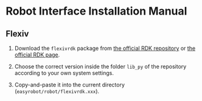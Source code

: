# Robot Interface Installation Manual

## Flexiv

1. Download the `flexivrdk` package from [the official RDK repository](https://github.com/flexivrobotics/flexiv_rdk/) or [the official RDK page](https://rdk.flexiv.com/cn/).

2. Choose the correct version inside the folder `lib_py` of the repository according to your own system settings.

3. Copy-and-paste it into the current directory (`easyrobot/robot/flexivrdk.xxx`).
